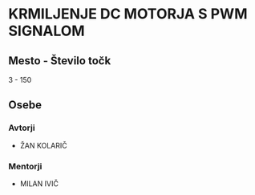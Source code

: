 # KRMILJENJE DC MOTORJA S PWM SIGNALOM
## Mesto - Število točk
3 - 150
## Osebe
### Avtorji
 * ŽAN KOLARIČ
### Mentorji
 * MILAN IVIČ